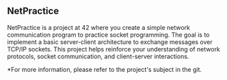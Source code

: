 ## NetPractice

NetPractice is a project at 42 where you create a simple network communication program to practice socket programming. The goal is to implement a basic server-client architecture to exchange messages over TCP/IP sockets. This project helps reinforce your understanding of network protocols, socket communication, and client-server interactions.

*For more information, please refer to the project's subject in the git.

